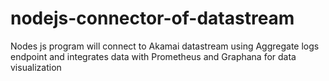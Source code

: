 # nodejs-connector-of-datastream
Nodes js program will connect to  Akamai datastream using Aggregate logs endpoint and integrates data with Prometheus and Graphana for data visualization

